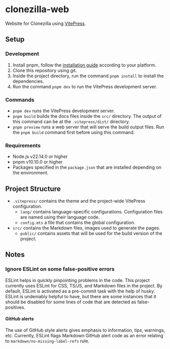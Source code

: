 # clonezilla-web

Website for Clonezilla using [VitePress](https://vitepress.dev/).

## Setup

### Development

1. Install pnpm, follow the [installation guide](https://pnpm.io/installation) according to your platform.
2. Clone this repository using git.
3. Inside the project directory, run the command `pnpm install` to install the dependencies.
4. Run the command `pnpm dev` to run the VitePress development server.

### Commands

- `pnpm dev` runs the VitePress development server.
- `pnpm build` builds the docs files inside the `src/` directory. The output of this command can be at the
  `.vitepress/dist/` directory.
- `pnpm preview` runs a web server that will serve the build output files. Run the `pnpm build`
  command first before using this command.

### Requirements

- Node.js v22.14.0 or higher
- pnpm v10.10.0 or higher
- Packages specified in the `package.json` that are installed depending on the environment.

## Project Structure

- `.vitepress/` contains the theme and the project-wide VitePress configuration.
  - `lang/` contains language-specific configurations. Configuration files are named using their language code.
  - `config.mts` a file that contains the global configuration.
- `src/` contains the Markdown files, images used to generate the pages.
  - `public/` contains assets that will be used for the build version of the project.

## Notes

### Ignore ESLint on some false-positive errors

ESLint helps in quickly pinpointing problems in the code. This project currently uses ESLint for CSS, TS/JS, and
Markdown files in the project. By default, ESLint is activated as a pre-commit task with the help of husky. ESLint is
undeniably helpful to have, but there are some instances that it should be disabled for some lines of code that are
detected as false-positives.

#### GitHub alerts

The use of GitHub style alerts gives emphasis to information, tips, warnings, etc. Currently, ESLint flags Markdown
GitHub alert code as an error relating to `markdown/no-missing-label-refs` rule.
